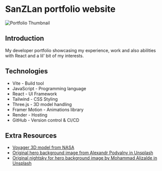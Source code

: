 # SanZLan portfolio website

![Portfolio Thumbnail](https://i.ibb.co/2YP7GJG/preview.png)

## Introduction

My developer portfolio showcasing my experience, work and also abilities with React and a lil' bit of my interests.

## Technologies

- Vite - Build tool
- JavaScript - Programming language
- React - UI Framework
- Tailwind - CSS Styling
- Three.js - 3D model handling
- Framer Motion - Animations library
- Render - Hosting
- GitHub - Version control & CI/CD

## Extra Resources

- [Voyager 3D model from NASA](https://science.nasa.gov/resource/voyager-3d-model/)
- [Original hero background image from Alexandr Podvalny in Unsplash](https://unsplash.com/photos/landscape-photo-of-mountain-during-nighttime-n_Jb_d8O43Q)
- [Original nightsky for hero background image by Mohammad Alizalde in Unsplash](https://unsplash.com/photos/brown-mountains-under-blue-sky-4wzRuAb-KWs)
